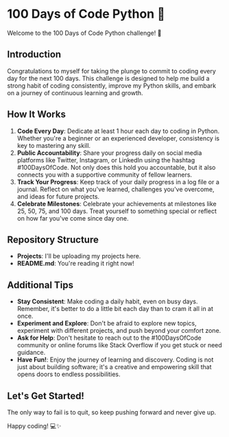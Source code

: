 # 100 Days of Code Python 🚀

Welcome to the 100 Days of Code Python challenge! 🎉

## Introduction
Congratulations to myself for taking the plunge to commit to coding every day for the next 100 days. This challenge is designed to help me build a strong habit of coding consistently, improve my Python skills, and embark on a journey of continuous learning and growth.

## How It Works
1. **Code Every Day**: Dedicate at least 1 hour each day to coding in Python. Whether you're a beginner or an experienced developer, consistency is key to mastering any skill.
2. **Public Accountability**: Share your progress daily on social media platforms like Twitter, Instagram, or LinkedIn using the hashtag #100DaysOfCode. Not only does this hold you accountable, but it also connects you with a supportive community of fellow learners.
3. **Track Your Progress**: Keep track of your daily progress in a log file or a journal. Reflect on what you've learned, challenges you've overcome, and ideas for future projects.
4. **Celebrate Milestones**: Celebrate your achievements at milestones like 25, 50, 75, and 100 days. Treat yourself to something special or reflect on how far you've come since day one.

## Repository Structure
- **Projects**: I'll be uploading my projects here.
- **README.md**: You're reading it right now!

## Additional Tips
- **Stay Consistent**: Make coding a daily habit, even on busy days. Remember, it's better to do a little bit each day than to cram it all in at once.
- **Experiment and Explore**: Don't be afraid to explore new topics, experiment with different projects, and push beyond your comfort zone.
- **Ask for Help**: Don't hesitate to reach out to the #100DaysOfCode community or online forums like Stack Overflow if you get stuck or need guidance.
- **Have Fun!**: Enjoy the journey of learning and discovery. Coding is not just about building software; it's a creative and empowering skill that opens doors to endless possibilities.

## Let's Get Started!
The only way to fail is to quit, so keep pushing forward and never give up.

Happy coding! 💻✨


